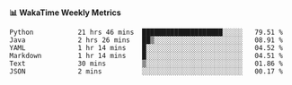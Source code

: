**:bar_chart: WakaTime Weekly Metrics**

<!--START_SECTION:waka-->

```text
Python           21 hrs 46 mins  ████████████████████░░░░░   79.51 %
Java             2 hrs 26 mins   ██▒░░░░░░░░░░░░░░░░░░░░░░   08.91 %
YAML             1 hr 14 mins    █░░░░░░░░░░░░░░░░░░░░░░░░   04.52 %
Markdown         1 hr 14 mins    █░░░░░░░░░░░░░░░░░░░░░░░░   04.51 %
Text             30 mins         ▒░░░░░░░░░░░░░░░░░░░░░░░░   01.86 %
JSON             2 mins          ░░░░░░░░░░░░░░░░░░░░░░░░░   00.17 %
```

<!--END_SECTION:waka-->
